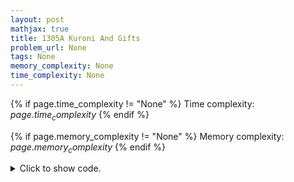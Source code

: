 ```yaml
---
layout: post
mathjax: true
title: 1305A Kuroni And Gifts
problem_url: None
tags: None
memory_complexity: None
time_complexity: None
---
```




{% if page.time_complexity != "None" %}
Time complexity: ${{ page.time_complexity }}$
{% endif %}

{% if page.memory_complexity != "None" %}
Memory complexity: ${{ page.memory_complexity }}$
{% endif %}

<details>
<summary>
<p style="display:inline">Click to show code.</p>
</summary>
```cpp
{% raw %}
using namespace std;
int n;
int a[1010];
int b[1010];
int main(void)
{
    int t;
    cin >> t;
    while (t--)
    {
        cin >> n;
        for (int i = 0; i < n; ++i)
            cin >> a[i];
        for (int i = 0; i < n; ++i)
            cin >> b[i];
        sort(a, a + n);
        sort(b, b + n);
        for (int i = 0; i < n; ++i)
            cout << a[i] << " ";
        cout << endl;
        for (int i = 0; i < n; ++i)
            cout << b[i] << " ";
    }
    return 0;
}

{% endraw %}
```
</details>

